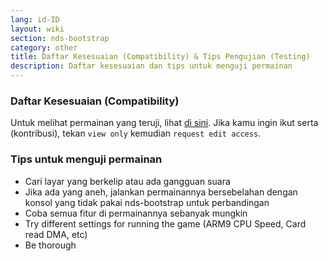 ```yaml
---
lang: id-ID
layout: wiki
section: nds-bootstrap
category: other
title: Daftar Kesesuaian (Compatibility) & Tips Pengujian (Testing)
description: Daftar kesesuaian dan tips untuk menguji permainan
---
```


### Daftar Kesesuaian (Compatibility)
Untuk melihat permainan yang teruji, lihat [di sini](https://docs.google.com/spreadsheets/d/1LRTkXOUXraTMjg1eedz_f7b5jiuyMv2x6e_jY_nyHSc/). Jika kamu ingin ikut serta (kontribusi), tekan `view only` kemudian `request edit access`.

### Tips untuk menguji permainan
- Cari layar yang berkelip atau ada gangguan suara
- Jika ada yang aneh, jalankan permainannya bersebelahan dengan konsol yang tidak pakai nds-bootstrap untuk perbandingan
- Coba semua fitur di permainannya sebanyak mungkin
- Try different settings for running the game (ARM9 CPU Speed, Card read DMA, etc)
- Be thorough

